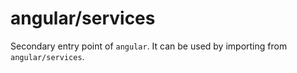 # angular/services

Secondary entry point of `angular`. It can be used by importing from `angular/services`.
